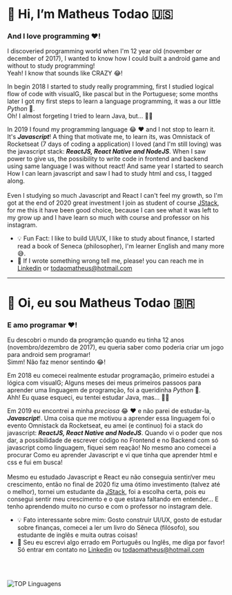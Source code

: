 # 👋 Hi, I’m Matheus Todao 🇺🇸
### And I love programming ❤️!

I discoveried programming world when I'm 12 year old (november or december of 2017), I wanted to know how I could built a android game and without to study programming!
<br />
Yeah! I know that sounds like CRAZY 😂!
<br />

In begin 2018 I started to study really programming, first I studied logical flow of code with visualG, like pascal but in the Portuguese; some months later I got my first steps to learn a language programming, it was a our little _Python_ 🐍.
<br />
Oh! I almost forgeting I tried to learn Java, but... 🙅‍♂️

In 2019 I found my programming language 😂 ❤️ and I not stop to learn it. It's ***Javascript***! A thing that motivate me, to learn its, was Omnistack of Rocketseat (7 days of coding a application) I loved (and I'm still loving) was the javascript stack: ***ReactJS, React Native and NodeJS***. When I saw power to give us, the possibility to write code in frontend and backend using same language I was without react! And same year I started to search How I can learn javascript and saw I had to study html and css, I tagged along.
<br />
<br />
Even I studying so much Javascript and React I can't feel my growth, so I'm got at the end of 2020 great investment I join as student of course [JStack](https://jstack.com.br), for me this it have been good choice, because I can see what it was left to my grow up and I have learn so much with course and professor on his instagram.

* 💡 Fun Fact: I like to build UI/UX, I like to study about finance, I started read a book of Seneca (philosopher), I'm learner English and many more 😅.
* 🤙 If I wrote something wrong tell me, please! you can reach me in [Linkedin](https://linkedin.com/in/matheustodao) or todaomatheus@hotmail.com

<hr />

# 👋 Oi, eu sou Matheus Todao 🇧🇷
### E amo programar ❤️!

Eu descobri o mundo da programção quando eu tinha 12 anos (novembro/dezembro de 2017), eu queria saber como poderia criar um jogo para android sem programar!
<br />
Simm! Não faz menor sentindo 😂!
<br />

Em 2018 eu comecei realmente estudar programação, primeiro estudei a lógica com visualG; Alguns meses dei meus primeiros passoos para aprender uma linguagem de programção, foi a queridinha  _Python_ 🐍.
<br />
Ahh! Eu quase esqueci, eu tentei estudar Java, mas... 🙅‍♂️

Em 2019 eu encontrei a minha _preciosa_ 😂 ❤️ e não parei de estudar-la, ***Javascript***!. Uma coisa que me motivou a aprender essa linguagem foi o evento Omnistack da Rocketseat, eu amei (e continuo) foi a stack do javascript: ***ReactJS, React Native and NodeJS***. Quando vi o poder que nos dar, a possibilidade de escrever código no Frontend e no Backend com só javascript como linguagem, fiquei sem reação! No mesmo ano comecei a procurar Como eu aprender Javascript e vi que tinha que aprender html e css e fui em busca!
<br />
<br />
Mesmo eu estudado Javascript e React eu não conseguia sentir/ver meu crescimento, então no final de 2020 fiz uma ótimo investimento (talvez até o melhor), tornei um estudante da [JStack](https://jstack.com.br), foi a escolha certa, pois eu consegui sentir meu crescimento e o que estava faltando em entender... E tenho aprendendo muito no curso e com o professor no instagram dele.

* 💡 Fato interessante sobre mim: Gosto construir UI/UX, gosto de estudar sobre finanças, comecei a ler um livro do Sêneca (filósofo), sou estudante de inglês e muita outras coisas!
* 🤙 Seu eu escrevi algo errado em Português ou Inglês, me diga por favor! Só entrar em contato no [Linkedin](https://linkedin.com/in/matheustodao) ou todaomatheus@hotmail.com

<br />
<br />

![TOP Linguagens](https://github-readme-stats.vercel.app/api/top-langs/?username=matheustodao&layout=compact&theme=dracula)
